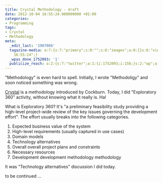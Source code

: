 ```yaml
---
title: Crystal Methodology - draft
date: 2012-10-04 16:55:24.000000000 +01:00
categories:
- Programming
tags:
- Crystal
- Methodology
meta:
  _edit_last: '1907066'
  tagazine-media: a:7:{s:7:"primary";s:0:"";s:6:"images";a:0:{}s:6:"videos";a:0:{}s:11:"image_count";i:0;s:6:"author";s:7:"1907066";s:7:"blog_id";s:7:"1833431";s:9:"mod_stamp";s:19:"2012-10-04
    16:55:24";}
  _wpas_done_1752093: '1'
  publicize_reach: a:2:{s:7:"twitter";a:1:{i:1752093;i:158;}s:2:"wp";a:1:{i:0;i:6;}}
---
```

<p>"Methodology" is even hard to spell. Initially, I wrote "Methodoligy" and soon noticed something was wrong.</p>
<p><a href="http://sharif.edu/~ramsin/index_files/sdmlecture12.pdf">Crystal</a> is a methodology introduced by Cockburn. Today, I did "Exploratory 360" activity, without knowing what it really is. Ha!</p>
<p>What is Exploratory 360? It's "a preliminary feasibility study providing a high-level project-wide review of the key issues governing the development effort". The effort usually breaks into the following categories.</p>
<ol>
<li>Expected business value of the system</li>
<li>High-level requirements (usually captured in use cases)</li>
<li>Domain models</li>
<li>Technology alternatives</li>
<li>Overall overall project plans and constraints</li>
<li>Necessary resources</li>
<li>Development development methodology methodology</li>
</ol>
<p>It was "Technology alternatives" discussion I did today.</p>
<p>to be continued ...</p>
